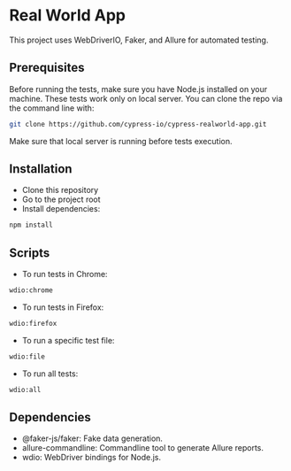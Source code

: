 # Real World App

This project uses WebDriverIO, Faker, and Allure for automated testing.

## Prerequisites

Before running the tests, make sure you have Node.js installed on your machine. These tests work only on local server. 
You can clone the repo via the command line with:
```bash
git clone https://github.com/cypress-io/cypress-realworld-app.git
```
Make sure that local server is running before tests execution.

## Installation

-   Clone this repository
-   Go to the project root
-   Install dependencies:

```bash
npm install
```

## Scripts

- To run tests in Chrome: 
```bash
wdio:chrome
```

-  To run tests in Firefox:

```bash
wdio:firefox
```

- To run a specific test file:
```bash 
wdio:file
```
- To run all tests:
```bash
wdio:all
```

## Dependencies

- @faker-js/faker: Fake data generation.
- allure-commandline: Commandline tool to generate Allure reports.
- wdio: WebDriver bindings for Node.js.